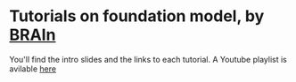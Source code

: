 # Tutorials on foundation model, by [BRAIn](http://recherche.imt-atlantique.fr/brain/)

You'll find the intro slides and the links to each tutorial.
A Youtube playlist is avilable [here](https://www.youtube.com/watch?v=0-pVVtLo4zY&list=PLfm_tIfDbIKvKCHs9nCXIgKFDBKpa6kdG)
